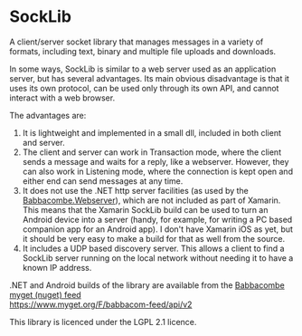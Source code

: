 # SockLib

A client/server socket library that manages messages in a variety of formats, including text, binary and multiple file uploads and downloads.

In some ways, SockLib is similar to a web server used as an application server, but has several advantages. Its main obvious disadvantage is that it uses its own protocol, can be used only through its own API, and cannot interact with a web browser.

The advantages are:

1. It is lightweight and implemented in a small dll, included in both client and server.
2. The client and server can work in Transaction mode, where the client sends a message and waits for a reply, like a webserver. However, they can also work in Listening mode, where the connection is kept open and either end can send messages at any time.
3. It does not use the .NET http server facilities (as used by the [Babbacombe.Webserver](https://github.com/trevorprinn/Babbacombe.Webserver)), which are not included as part of Xamarin. This means that the Xamarin SockLib build can be used to turn an Android device into a server (handy, for example, for writing a PC based companion app for an Android app). I don't have Xamarin iOS as yet, but it should be very easy to make a build for that as well from the source.
4. It includes a UDP based discovery server. This allows a client to find a SockLib server running on the local network without needing it to have a known IP address.  

.NET and Android builds of the library are available from the [Babbacombe myget (nuget) feed](https://www.myget.org/gallery/babbacom-feed)    
https://www.myget.org/F/babbacom-feed/api/v2

This library is licenced under the LGPL 2.1 licence.
